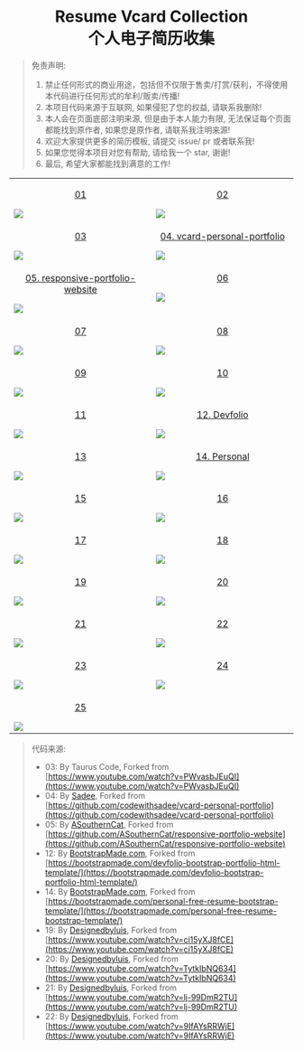 <div align="center">
    <h1>Resume Vcard Collection<br>个人电子简历收集</h1>
</div>

> 免责声明:
>
> 1. 禁止任何形式的商业用途，包括但不仅限于售卖/打赏/获利，不得使用本代码进行任何形式的牟利/贩卖/传播!
> 2. 本项目代码来源于互联网, 如果侵犯了您的权益, 请联系我删除!
> 3. 本人会在页面底部注明来源, 但是由于本人能力有限, 无法保证每个页面都能找到原作者, 如果您是原作者, 请联系我注明来源!
> 4. 欢迎大家提供更多的简历模板, 请提交 issue/ pr 或者联系我!
> 5. 如果您觉得本项目对您有帮助, 请给我一个 star, 谢谢!
> 6. 最后, 希望大家都能找到满意的工作!

<table align="center">
  <!-- 第一行 -->
  <tr>
    <td valign="top" width="50%">
      <a target="_blank" href="https://waite0603.github.io/Resume-vCard-Collection/Web/01/">
        <p align="center">01</p>
        <img src="https://cdn.jsdelivr.net/gh/waite0603/Resume-vCard-Collection/assets/img/web/01.jpg" />
      </a>
    </td>
    <td valign="top">
      <a target="_blank" href="https://waite0603.github.io/Resume-vCard-Collection/Web/02/">
        <p align="center">02</p>
        <img src="https://cdn.jsdelivr.net/gh/waite0603/Resume-vCard-Collection/assets/img/web/02.jpg" />
      </a>
    </td>
  </tr>
  <!-- 第二行 -->
  <tr>
    <td valign="top" width="50%">
      <a target="_blank" href="https://waite0603.github.io/Resume-vCard-Collection/Web/03/">
        <p align="center">03</p>
        <img src="https://cdn.jsdelivr.net/gh/waite0603/Resume-vCard-Collection/assets/img/web/03.jpg" />
      </a>
    </td>
    <td valign="top">
      <a target="_blank" href="https://waite0603.github.io/Resume-vCard-Collection/Web/04/">
        <p align="center">04. vcard-personal-portfolio</p>
        <img src="https://cdn.jsdelivr.net/gh/waite0603/Resume-vCard-Collection/assets/img/web/04.jpg" />
      </a>
    </td>
  </tr>
  <!-- 第三行 -->
  <tr>
    <td valign="top" width="50%">
      <a target="_blank" href="https://waite0603.github.io/Resume-vCard-Collection/Web/05/">
        <p align="center">05. responsive-portfolio-website</p>
        <img src="https://cdn.jsdelivr.net/gh/waite0603/Resume-vCard-Collection/assets/img/web/05.jpg" />
      </a>
    </td>
    <td valign="top">
      <a target="_blank" href="https://waite0603.github.io/Resume-vCard-Collection/Web/06/">
        <p align="center">06</p>
        <img src="https://cdn.jsdelivr.net/gh/waite0603/Resume-vCard-Collection/assets/img/web/06.jpg" />
      </a>
    </td>
  </tr>
  <!-- 第四行 -->
  <tr>
    <td valign="top" width="50%">
      <a target="_blank" href="https://waite0603.github.io/Resume-vCard-Collection/Web/07/">
        <p align="center">07</p>
        <img src="https://cdn.jsdelivr.net/gh/waite0603/Resume-vCard-Collection/assets/img/web/07.jpg" />
      </a>
    </td>
    <td valign="top">
      <a target="_blank" href="https://waite0603.github.io/Resume-vCard-Collection/Web/08/">
        <p align="center">08</p>
        <img src="https://cdn.jsdelivr.net/gh/waite0603/Resume-vCard-Collection/assets/img/web/08.jpg" />
      </a>
    </td>
  </tr>
  <!-- 第五行 -->
  <tr>
    <td valign="top" width="50%">
      <a target="_blank" href="https://waite0603.github.io/Resume-vCard-Collection/Web/09/">
        <p align="center">09</p>
        <img src="https://cdn.jsdelivr.net/gh/waite0603/Resume-vCard-Collection/assets/img/web/09.jpg" />
      </a>
    </td>
    <td valign="top">
      <a target="_blank" href="https://waite0603.github.io/Resume-vCard-Collection/Web/10/">
        <p align="center">10</p>
        <img src="https://cdn.jsdelivr.net/gh/waite0603/Resume-vCard-Collection/assets/img/web/10.jpg" />
      </a>
    </td>
  </tr>
  <!-- 第六行 -->
  <tr>
    <td valign="top" width="50%">
      <a target="_blank" href="https://waite0603.github.io/Resume-vCard-Collection/Web/11/">
        <p align="center">11</p>
        <img src="https://cdn.jsdelivr.net/gh/waite0603/Resume-vCard-Collection/assets/img/web/11.jpg" />
      </a>
    </td>
    <td valign="top">
      <a target="_blank" href="https://waite0603.github.io/Resume-vCard-Collection/Web/12/">
        <p align="center">12. Devfolio</p>
        <img src="https://cdn.jsdelivr.net/gh/waite0603/Resume-vCard-Collection/assets/img/web/12.jpg" />
      </a>
    </td>
  </tr>
  <!-- 第七行 -->
  <tr>
    <td valign="top" width="50%">
      <a target="_blank" href="https://waite0603.github.io/Resume-vCard-Collection/Web/13/">
        <p align="center">13</p>
        <img src="https://cdn.jsdelivr.net/gh/waite0603/Resume-vCard-Collection/assets/img/web/13.jpg" />
      </a>
    </td>
    <td valign="top">
      <a target="_blank" href="https://waite0603.github.io/Resume-vCard-Collection/Web/14/">
        <p align="center">14. Personal</p>
        <img src="https://cdn.jsdelivr.net/gh/waite0603/Resume-vCard-Collection/assets/img/web/14.jpg" />
      </a>
    </td>
  </tr>
  <!-- 第八行 -->
  <tr>
    <td valign="top" width="50%">
      <a target="_blank" href="https://waite0603.github.io/Resume-vCard-Collection/Web/15/">
        <p align="center">15</p>
        <img src="https://cdn.jsdelivr.net/gh/waite0603/Resume-vCard-Collection/assets/img/web/15.jpg" />
      </a>
    </td>
    <td valign="top">
      <a target="_blank" href="https://waite0603.github.io/Resume-vCard-Collection/Web/16/">
        <p align="center">16</p>
        <img src="https://cdn.jsdelivr.net/gh/waite0603/Resume-vCard-Collection/assets/img/web/16.jpg" />
      </a>
    </td>
  </tr>
  <!-- 第九行 -->
  <tr>
    <td valign="top" width="50%">
      <a target="_blank" href="https://waite0603.github.io/Resume-vCard-Collection/Web/17/">
        <p align="center">17</p>
        <img src="https://cdn.jsdelivr.net/gh/waite0603/Resume-vCard-Collection/assets/img/web/17.jpg" />
      </a>
    </td>
    <td valign="top">
      <a target="_blank" href="https://waite0603.github.io/Resume-vCard-Collection/Web/18/">
        <p align="center">18</p>
        <img src="https://cdn.jsdelivr.net/gh/waite0603/Resume-vCard-Collection/assets/img/web/18.jpg" />
      </a>
    </td>
  </tr>
  <!-- 第十行 -->
  <tr>
    <td valign="top" width="50%">
      <a target="_blank" href="https://waite0603.github.io/Resume-vCard-Collection/Web/19/">
        <p align="center">19</p>
        <img src="https://cdn.jsdelivr.net/gh/waite0603/Resume-vCard-Collection/assets/img/web/19.jpg" />
      </a>
    </td>
    <td valign="top">
      <a target="_blank" href="https://waite0603.github.io/Resume-vCard-Collection/Web/20/">
        <p align="center">20</p>
        <img src="https://cdn.jsdelivr.net/gh/waite0603/Resume-vCard-Collection/assets/img/web/20.jpg" />
      </a>
    </td>
  </tr>
  <!-- 第十一行 -->
  <tr>
    <td valign="top" width="50%">
      <a target="_blank" href="https://waite0603.github.io/Resume-vCard-Collection/Web/21/">
        <p align="center">21</p>
        <img src="https://cdn.jsdelivr.net/gh/waite0603/Resume-vCard-Collection/assets/img/web/21.jpg" />
      </a>
    </td>
    <td valign="top">
      <a target="_blank" href="https://waite0603.github.io/Resume-vCard-Collection/Web/22/">
        <p align="center">22</p>
        <img src="https://cdn.jsdelivr.net/gh/waite0603/Resume-vCard-Collection/assets/img/web/22.jpg" />
      </a>
    </td>
  </tr>
  <!-- 第十二行 -->
  <tr>
    <td valign="top" width="50%">
      <a target="_blank" href="https://waite0603.github.io/Resume-vCard-Collection/Web/23/">
        <p align="center">23</p>
        <img src="https://cdn.jsdelivr.net/gh/waite0603/Resume-vCard-Collection/assets/img/web/23.jpg" />
      </a>
    </td>
    <td valign="top">
      <a target="_blank" href="https://waite0603.github.io/Resume-vCard-Collection/Web/24/">
        <p align="center">24</p>
        <img src="https://cdn.jsdelivr.net/gh/waite0603/Resume-vCard-Collection/assets/img/web/24.jpg" />
      </a>
    </td>
  </tr>
  <!-- 第十三行 -->
  <tr>
    <td valign="top" width="50%">
      <a target="_blank" href="https://waite0603.github.io/Resume-vCard-Collection/Web/25/">
        <p align="center">25</p>
        <img src="https://cdn.jsdelivr.net/gh/waite0603/Resume-vCard-Collection/assets/img/web/25.jpg" />
      </a>
    </td>

</table>

> 代码来源:
>
> - 03: By Taurus Code, Forked from [https://www.youtube.com/watch?v=PWvasbJEuQI](https://www.youtube.com/watch?v=PWvasbJEuQI)
> - 04: By [Sadee](https://github.com/codewithsadee), Forked from [https://github.com/codewithsadee/vcard-personal-portfolio](https://github.com/codewithsadee/vcard-personal-portfolio)
> - 05: By [ASouthernCat](https://github.com/ASouthernCat), Forked from [https://github.com/ASouthernCat/responsive-portfolio-website](https://github.com/ASouthernCat/responsive-portfolio-website)
> - 12: By [BootstrapMade.com](https://bootstrapmade.com/), Forked from [https://bootstrapmade.com/devfolio-bootstrap-portfolio-html-template/](https://bootstrapmade.com/devfolio-bootstrap-portfolio-html-template/)
> - 14: By [BootstrapMade.com](https://bootstrapmade.com/), Forked from [https://bootstrapmade.com/personal-free-resume-bootstrap-template/](https://bootstrapmade.com/personal-free-resume-bootstrap-template/)
> - 19: By [Designedbyluis](https://www.youtube.com/@designedbyluis), Forked from [https://www.youtube.com/watch?v=ci15yXJ8fCE](https://www.youtube.com/watch?v=ci15yXJ8fCE)
> - 20: By [Designedbyluis](https://www.youtube.com/@designedbyluis), Forked from [https://www.youtube.com/watch?v=TytkIbNQ634](https://www.youtube.com/watch?v=TytkIbNQ634)
> - 21: By [Designedbyluis](https://www.youtube.com/@designedbyluis), Forked from [https://www.youtube.com/watch?v=lj-99DmR2TU](https://www.youtube.com/watch?v=lj-99DmR2TU)
> - 22: By [Designedbyluis](https://www.youtube.com/@designedbyluis), Forked from [https://www.youtube.com/watch?v=9IfAYsRRWjE](https://www.youtube.com/watch?v=9IfAYsRRWjE)
